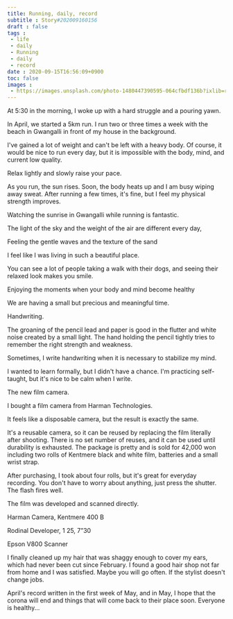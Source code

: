 ```yaml
---
title: Running, daily, record
subtitle : Story#202009160156
draft : false
tags :
 - life
 - daily
 - Running
 - daily
 - record
date : 2020-09-15T16:56:09+0900
toc: false
images : 
 - https://images.unsplash.com/photo-1480447390595-064cfbdf136b?ixlib=rb-1.2.1&q=80&fm=jpg&crop=entropy&cs=tinysrgb&w=1080&fit=max&ixid=eyJhcHBfaWQiOjE1NTU0OX0
---
```


At 5:30 in the morning, I woke up with a hard struggle and a pouring yawn.  

In April, we started a 5km run. I run two or three times a week with the beach in Gwangalli in front of my house in the background.  

I've gained a lot of weight and can't be left with a heavy body. Of course, it would be nice to run every day, but it is impossible with the body, mind, and current low quality.  

Relax lightly and slowly raise your pace.  

As you run, the sun rises. Soon, the body heats up and I am busy wiping away sweat. After running a few times, it's fine, but I feel my physical strength improves.  

Watching the sunrise in Gwangalli while running is fantastic.  

The light of the sky and the weight of the air are different every day,  

Feeling the gentle waves and the texture of the sand  

I feel like I was living in such a beautiful place.  

You can see a lot of people taking a walk with their dogs, and seeing their relaxed look makes you smile.  

Enjoying the moments when your body and mind become healthy  

We are having a small but precious and meaningful time.  

Handwriting.  

The groaning of the pencil lead and paper is good in the flutter and white noise created by a small light. The hand holding the pencil tightly tries to remember the right strength and weakness.  

Sometimes, I write handwriting when it is necessary to stabilize my mind.  

I wanted to learn formally, but I didn't have a chance. I'm practicing self-taught, but it's nice to be calm when I write.  

The new film camera.  

I bought a film camera from Harman Technologies.  

It feels like a disposable camera, but the result is exactly the same.  

It's a reusable camera, so it can be reused by replacing the film literally after shooting. There is no set number of reuses, and it can be used until durability is exhausted. The package is pretty and is sold for 42,000 won including two rolls of Kentmere black and white film, batteries and a small wrist strap.  

After purchasing, I took about four rolls, but it's great for everyday recording. You don't have to worry about anything, just press the shutter. The flash fires well.  

The film was developed and scanned directly.  

Harman Camera, Kentmere 400 B  

Rodinal Developer, 1 25, 7”30  

Epson V800 Scanner  

I finally cleaned up my hair that was shaggy enough to cover my ears, which had never been cut since February. I found a good hair shop not far from home and I was satisfied. Maybe you will go often. If the stylist doesn't change jobs.  

April's record written in the first week of May, and in May, I hope that the corona will end and things that will come back to their place soon. Everyone is healthy...  

